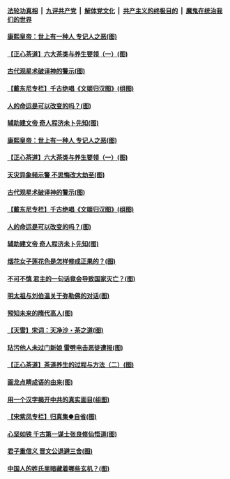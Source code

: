 ####  [法轮功真相](../../../../basic/blob/master/README.md?t=06211602) &nbsp;|&nbsp; [九评共产党](../../../../9ping.md/blob/master/README.md?t=06211602) &nbsp;|&nbsp; [解体党文化](../../../../jtdwh.md/blob/master/README.md?t=06211602)  &nbsp;|&nbsp; [共产主义的终极目的](../../../../gczydzjmd.md/blob/master/README.md?t=06211602) &nbsp;|&nbsp; [魔鬼在统治我们的世界](../../../../mgztzwmdsj.md/blob/master/README.md?t=06211602) 

#### [康熙皇帝：世上有一种人 专记人之恶(图)](../pages/p7/937141.md?t=06211602) 

#### [【正心茶道】六大茶类与养生要领（一）(图)](../pages/p7/936910.md?t=06211602) 

#### [古代观星术破译神的警示(图)](../pages/p7/936938.md?t=06211602) 

#### [【戴东尼专栏】千古绝唱《文姬归汉图》(组图)](../pages/p7/933598.md?t=06211602) 

#### [人的命运是可以改变的吗？(图)](../pages/p7/936633.md?t=06211602) 

#### [辅助建文帝 奇人程济未卜先知(图)](../pages/p7/936751.md?t=06211602) 

#### [康熙皇帝：世上有一种人 专记人之恶(图)](../pages/p7/937141.md?t=06211602) 

#### [【正心茶道】六大茶类与养生要领（一）(图)](../pages/p7/936910.md?t=06211602) 

#### [天灾异象频示警 不思悔改大劫至(图)](../pages/p7/937076.md?t=06211602) 

#### [古代观星术破译神的警示(图)](../pages/p7/936938.md?t=06211602) 

#### [【戴东尼专栏】千古绝唱《文姬归汉图》(组图)](../pages/p7/933598.md?t=06211602) 

#### [人的命运是可以改变的吗？(图)](../pages/p7/936633.md?t=06211602) 

#### [辅助建文帝 奇人程济未卜先知(图)](../pages/p7/936751.md?t=06211602) 

#### [烟花女子莲花色是怎样修成正果的？(图)](../pages/p7/936627.md?t=06211602) 

#### [不可不慎 君主的一句话竟会导致国家灭亡？(图)](../pages/p7/936921.md?t=06211602) 

#### [明太祖与刘伯温关于弥勒佛的对话(图)](../pages/p7/936918.md?t=06211602) 

#### [预知未来的隋代高人(图)](../pages/p7/936519.md?t=06211602) 

#### [【天雪】宋词：天净沙・茶之道(图)](../pages/p7/936606.md?t=06211602) 

#### [玷污他人未过门新娘 雷劈电击恶徒遭报(图)](../pages/p7/936730.md?t=06211602) 

#### [【正心茶道】茶道养生的过程与方法（二）(图)](../pages/p7/936188.md?t=06211602) 

#### [画龙点睛成语的由来(图)](../pages/p7/936521.md?t=06211602) 

#### [用一个汉字揭开中共的真实面目(组图)](../pages/p7/936605.md?t=06211602) 

#### [【宋紫凤专栏】归真集●自省(图)](../pages/p7/936715.md?t=06211602) 

#### [心坚如铁 千古第一谋士张良修仙悟道(图)](../pages/p7/936518.md?t=06211602) 

#### [君子重信义 晋文公退避三舍(图)](../pages/p7/936517.md?t=06211602) 

#### [中国人的姓氏里暗藏着哪些玄机？(图)](../pages/p7/936608.md?t=06211602) 

